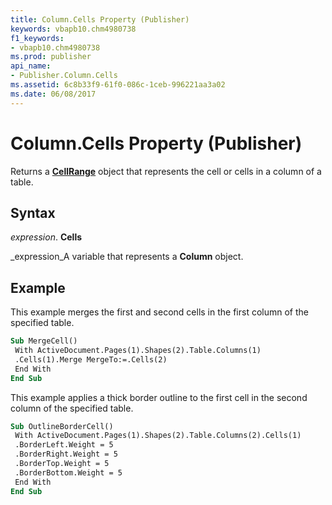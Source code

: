 ```yaml
---
title: Column.Cells Property (Publisher)
keywords: vbapb10.chm4980738
f1_keywords:
- vbapb10.chm4980738
ms.prod: publisher
api_name:
- Publisher.Column.Cells
ms.assetid: 6c8b33f9-61f0-086c-1ceb-996221aa3a02
ms.date: 06/08/2017
---
```



# Column.Cells Property (Publisher)

Returns a  **[CellRange](cellrange-object-publisher.md)** object that represents the cell or cells in a column of a table.


## Syntax

 _expression_. **Cells**

 _expression_A variable that represents a  **Column** object.


## Example

This example merges the first and second cells in the first column of the specified table.


```vb
Sub MergeCell() 
 With ActiveDocument.Pages(1).Shapes(2).Table.Columns(1) 
 .Cells(1).Merge MergeTo:=.Cells(2) 
 End With 
End Sub
```

This example applies a thick border outline to the first cell in the second column of the specified table.




```vb
Sub OutlineBorderCell() 
 With ActiveDocument.Pages(1).Shapes(2).Table.Columns(2).Cells(1) 
 .BorderLeft.Weight = 5 
 .BorderRight.Weight = 5 
 .BorderTop.Weight = 5 
 .BorderBottom.Weight = 5 
 End With 
End Sub
```


